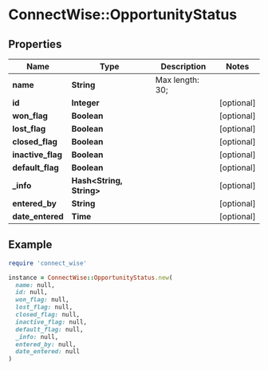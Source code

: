 # ConnectWise::OpportunityStatus

## Properties

| Name | Type | Description | Notes |
| ---- | ---- | ----------- | ----- |
| **name** | **String** |  Max length: 30; |  |
| **id** | **Integer** |  | [optional] |
| **won_flag** | **Boolean** |  | [optional] |
| **lost_flag** | **Boolean** |  | [optional] |
| **closed_flag** | **Boolean** |  | [optional] |
| **inactive_flag** | **Boolean** |  | [optional] |
| **default_flag** | **Boolean** |  | [optional] |
| **_info** | **Hash&lt;String, String&gt;** |  | [optional] |
| **entered_by** | **String** |  | [optional] |
| **date_entered** | **Time** |  | [optional] |

## Example

```ruby
require 'connect_wise'

instance = ConnectWise::OpportunityStatus.new(
  name: null,
  id: null,
  won_flag: null,
  lost_flag: null,
  closed_flag: null,
  inactive_flag: null,
  default_flag: null,
  _info: null,
  entered_by: null,
  date_entered: null
)
```

